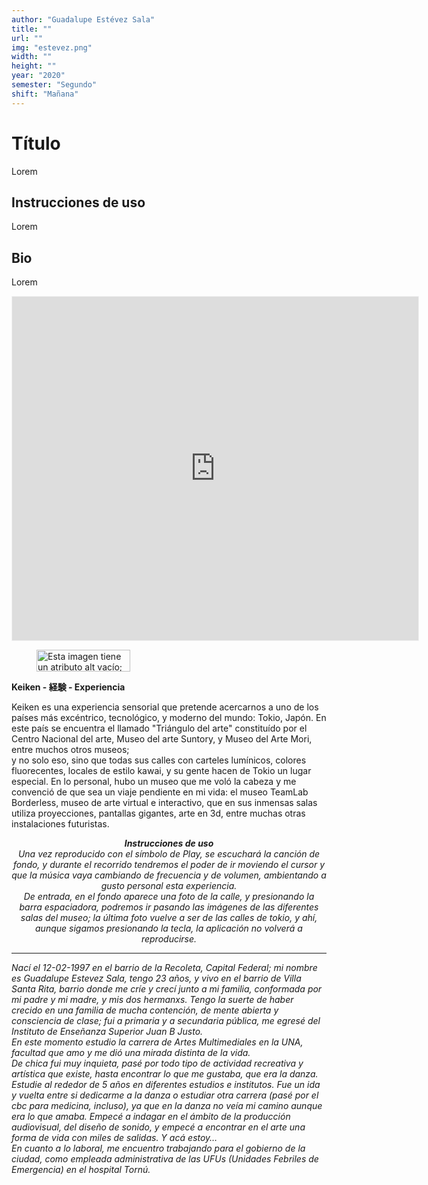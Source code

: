 ```yaml
---
author: "Guadalupe Estévez Sala"
title: ""
url: ""
img: "estevez.png"
width: ""
height: ""
year: "2020"
semester: "Segundo"
shift: "Mañana"
---
```


<p></p>

# Título

Lorem 

## Instrucciones de uso 

Lorem

## Bio

Lorem

<!-- wp:html -->
<p align="center"><iframe width="650" height="550" frameborder="0" scrolling="no" style="width:650px; margin:0 auto!important;border: 1px solid #F2F2F3; z-index: 100;" src="https://editor.p5js.org/guadalupests/embed/hUKv6DKwp"></iframe></p>
<!-- /wp:html -->

<!-- wp:image {"align":"center","width":150,"height":35} -->
<div class="wp-block-image"><figure class="aligncenter is-resized"><img src="https://am1-lacabanne.atamvirtual.com.ar/wp-content/uploads/2020/12/usabilidad-AM12020-noMobile.png" alt="Esta imagen tiene un atributo alt vacío; el nombre del archivo es usabilidad-AM12020-noMobile.png" width="150" height="35"/></figure></div>
<!-- /wp:image -->

<!-- wp:paragraph -->
<p><strong>Keiken - 経験 - Experiencia</strong></p>
<!-- /wp:paragraph -->

<!-- wp:paragraph -->
<p>Keiken es una experiencia sensorial que pretende acercarnos a uno de los países más excéntrico, tecnológico, y moderno del mundo: Tokio, Japón. En este país se encuentra el llamado "Triángulo del arte" constituído por el Centro Nacional del arte, Museo del arte Suntory, y Museo del Arte Mori, entre muchos otros museos;<br>  y no solo eso, sino que todas sus calles con carteles lumínicos, colores fluorecentes, locales de estilo kawai, y su gente hacen de Tokio un lugar especial. En lo personal, hubo un museo que me voló la cabeza y me convenció de que sea un viaje pendiente en mi vida: el museo TeamLab Borderless, museo de arte virtual e interactivo, que en sus inmensas salas utiliza proyecciones, pantallas gigantes, arte en 3d, entre muchas otras instalaciones futuristas.</p>
<!-- /wp:paragraph -->

<!-- wp:paragraph {"align":"center"} -->
<p style="text-align:center"><strong><em>Instrucciones de uso</em></strong><em><br> Una vez reproducido con el símbolo de Play, se escuchará la canción de fondo, y durante el recorrido tendremos el poder de ir moviendo el cursor y que la música vaya cambiando de frecuencia y de volumen, ambientando a gusto personal esta experiencia.<br> De entrada, en el fondo aparece una foto de la calle, y presionando la barra espaciadora, podremos ir pasando las imágenes de las diferentes salas del museo; la última foto vuelve a ser de las calles de tokio, y ahí, aunque sigamos presionando la tecla, la aplicación no volverá a reproducirse.</em></p>
<!-- /wp:paragraph -->

<!-- wp:html -->
<hr>
<!-- /wp:html -->

<!-- wp:paragraph -->
<p><em>Nací el 12-02-1997 en el barrio de la Recoleta, Capital Federal; mi nombre es Guadalupe Estevez Sala, tengo 23 años, y vivo en el barrio de Villa Santa Rita, barrio donde me críe y crecí junto a mi familia, conformada por mi padre y mi madre, y mis dos hermanxs. Tengo la suerte de haber crecido en una familia de mucha contención, de mente abierta y consciencia de clase; fui a primaria y a secundaria pública, me egresé del Instituto de Enseñanza Superior Juan B Justo.<br> En este momento estudio la carrera de Artes Multimediales en la UNA, facultad que amo y me dió una mirada distinta de la vida.<br> De chica fui muy inquieta, pasé por todo tipo de actividad recreativa y artística que existe, hasta encontrar lo que me gustaba, que era la danza. Estudie al rededor de 5 años en diferentes estudios e institutos. Fue un ida y vuelta entre si dedicarme a la danza o estudiar otra carrera (pasé por el cbc para medicina, incluso), ya que en la danza no veía mi camino aunque era lo que amaba. Empecé a indagar en el ámbito de la producción audiovisual, del diseño de sonido, y empecé a encontrar en el arte una forma de vida con miles de salidas. Y acá estoy…<br> En cuanto a lo laboral, me encuentro trabajando para el gobierno de la ciudad, como empleada administrativa de las UFUs (Unidades Febriles de Emergencia) en el hospital Tornú.</em></p>
<!-- /wp:paragraph -->